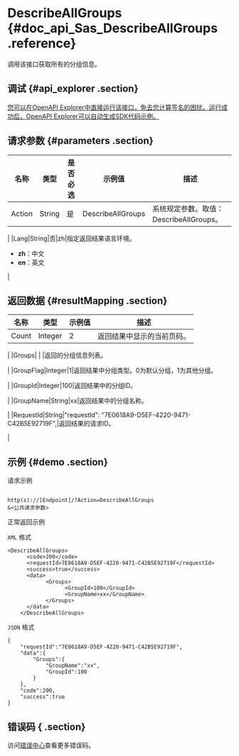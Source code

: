 # DescribeAllGroups {#doc_api_Sas_DescribeAllGroups .reference}

调用该接口获取所有的分组信息。

## 调试 {#api_explorer .section}

[您可以在OpenAPI Explorer中直接运行该接口，免去您计算签名的困扰。运行成功后，OpenAPI Explorer可以自动生成SDK代码示例。](https://api.aliyun.com/#product=Sas&api=DescribeAllGroups&type=RPC&version=2018-12-03)

## 请求参数 {#parameters .section}

|名称|类型|是否必选|示例值|描述|
|--|--|----|---|--|
|Action|String|是|DescribeAllGroups|系统规定参数。取值：DescribeAllGroups。

 |
|Lang|String|否|zh|指定返回结果语言环境。

 -   **zh**：中文
-   **en**：英文

 |

## 返回数据 {#resultMapping .section}

|名称|类型|示例值|描述|
|--|--|---|--|
|Count|Integer|2|返回结果中显示的当前页码。

 |
|Groups| | |返回的分组信息列表。

 |
|GroupFlag|Integer|1|返回结果中分组类型。0为默认分组，1为其他分组。

 |
|GroupId|Integer|100|返回结果中的分组ID。

 |
|GroupName|String|xx|返回结果中的分组名称。

 |
|RequestId|String|"requestId": "7E0618A9-D5EF-4220-9471-C42B5E92719F",|返回结果的请求ID。

 |

## 示例 {#demo .section}

请求示例

``` {#request_demo}

http(s)://[Endpoint]/?Action=DescribeAllGroups
&<公共请求参数>

```

正常返回示例

`XML` 格式

``` {#xml_return_success_demo}
<DescribeAllGroups>
	  <code>200</code>
	  <requestId>7E0618A9-D5EF-4220-9471-C42B5E92719F</requestId>
	  <success>true</success>
	  <data>
		    <Groups>
			      <GroupId>100</GroupId>
			      <GroupName>xx</GroupName>
		    </Groups>
	  </data>
    </DescribeAllGroups>
```

`JSON` 格式

``` {#json_return_success_demo}
{
	"requestId":"7E0618A9-D5EF-4220-9471-C42B5E92719F",
	"data":{
		"Groups":{
			"GroupName":"xx",
			"GroupId":100
		}
	},
	"code":200,
	"success":true
}
```

## 错误码 { .section}

访问[错误中心](https://error-center.alibabacloud.com/status/product/Sas)查看更多错误码。

